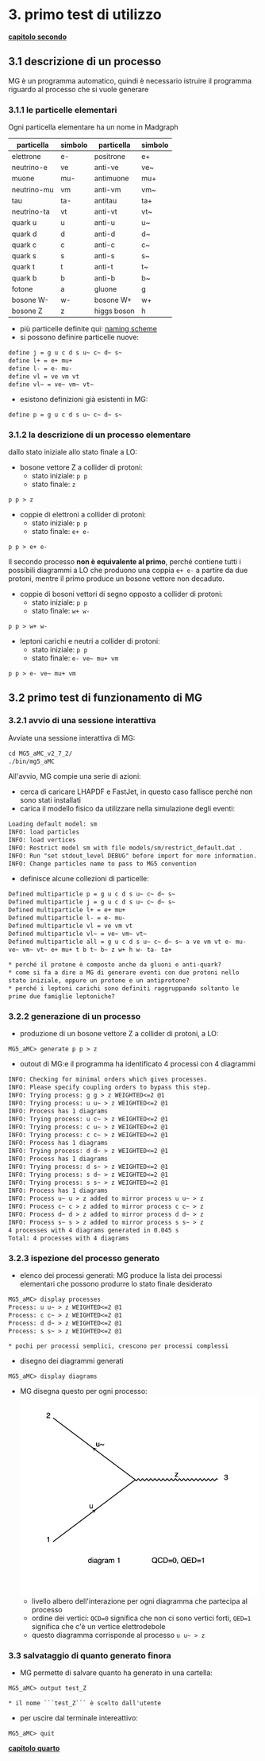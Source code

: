 # 3. primo test di utilizzo

[**capitolo secondo**](02_mg.md)

## 3.1 descrizione di un processo

MG è un programma automatico,
quindi è necessario istruire il programma
riguardo al processo che si vuole generare

### 3.1.1 le particelle elementari

Ogni particella elementare ha un nome in Madgraph

| particella  | simbolo | particella  | simbolo |
| ----------- | ------- | ----------- | ------- |
| elettrone   | e-      | positrone   | e+      |
| neutrino-e  | ve      | anti-ve     | ve~     |
| muone       | mu-     | antimuone   | mu+     |
| neutrino-mu | vm      | anti-vm     | vm~     |
| tau         | ta-     | antitau     | ta+     |
| neutrino-ta | vt      | anti-vt     | vt~     |
| quark u     | u       | anti-u      | u~      |
| quark d     | d       | anti-d      | d~      |
| quark c     | c       | anti-c      | c~      |
| quark s     | s       | anti-s      | s~      |
| quark t     | t       | anti-t      | t~      |
| quark b     | b       | anti-b      | b~      |
| fotone      | a       | gluone      | g       |
| bosone W-   | w-      | bosone W+   | w+      |
| bosone Z    | z       | higgs boson | h       |

* più particelle definite qui: [naming scheme](http://madgraph.phys.ucl.ac.be/sm_particles.html)
* si possono definire particelle nuove:
```
define j = g u c d s u~ c~ d~ s~
define l+ = e+ mu+
define l- = e- mu-
define vl = ve vm vt
define vl~ = ve~ vm~ vt~
```
* esistono definizioni già esistenti in MG:
```
define p = g u c d s u~ c~ d~ s~
```

### 3.1.2 la descrizione di un processo elementare

dallo stato iniziale allo stato finale a LO:

  * bosone vettore Z a collider di protoni:
    * stato iniziale: ```p p```
    * stato finale: ```z```
  ```
  p p > z
  ```
  * coppie di elettroni a collider di protoni:
    * stato iniziale: ```p p```
    * stato finale: ```e+ e-```
  ```
  p p > e+ e-
  ```

Il secondo processo **non è equivalente al primo**,
perché contiene tutti i possibili diagrammi a LO che produono
una coppia ```e+ e-``` a partire da due protoni,
mentre il primo produce un bosone vettore non decaduto.

  * coppie di bosoni vettori di segno opposto a collider di protoni:
    * stato iniziale: ```p p```
    * stato finale: ```w+ w-```
  ```
  p p > w+ w-
  ```
  * leptoni carichi e neutri a collider di protoni:
    * stato iniziale: ```p p```
    * stato finale: ```e- ve~ mu+ vm```
  ```
  p p > e- ve~ mu+ vm
  ```

## 3.2 primo test di funzionamento di MG

### 3.2.1 avvio di una sessione interattiva

Avviate una sessione interattiva di MG:
```
cd MG5_aMC_v2_7_2/
./bin/mg5_aMC
```
All'avvio, MG compie una serie di azioni:
  * cerca di caricare LHAPDF e FastJet, in questo caso fallisce perché non sono stati installati
  * carica il modello fisico da utilizzare nella simulazione degli eventi:
  ```
  Loading default model: sm
  INFO: load particles
  INFO: load vertices
  INFO: Restrict model sm with file models/sm/restrict_default.dat .
  INFO: Run "set stdout_level DEBUG" before import for more information.
  INFO: Change particles name to pass to MG5 convention
  ```
  * definisce alcune collezioni di particelle:
  ```
  Defined multiparticle p = g u c d s u~ c~ d~ s~
  Defined multiparticle j = g u c d s u~ c~ d~ s~
  Defined multiparticle l+ = e+ mu+
  Defined multiparticle l- = e- mu-
  Defined multiparticle vl = ve vm vt
  Defined multiparticle vl~ = ve~ vm~ vt~
  Defined multiparticle all = g u c d s u~ c~ d~ s~ a ve vm vt e- mu- ve~ vm~ vt~ e+ mu+ t b t~ b~ z w+ h w- ta- ta+
  ```
    * perché il protone è composto anche da gluoni e anti-quark?
    * come si fa a dire a MG di generare eventi con due protoni nello stato iniziale, oppure un protone e un antiprotone?
    * perché i leptoni carichi sono definiti raggruppando soltanto le prime due famiglie leptoniche?

### 3.2.2 generazione di un processo

  * produzione di un bosone vettore Z a collider di protoni, a LO:
  ```
  MG5_aMC> generate p p > z
  ```
  * outout di MG:e il programma ha identificato 4 processi con 4 diagrammi
  ```
  INFO: Checking for minimal orders which gives processes.
  INFO: Please specify coupling orders to bypass this step.
  INFO: Trying process: g g > z WEIGHTED<=2 @1  
  INFO: Trying process: u u~ > z WEIGHTED<=2 @1  
  INFO: Process has 1 diagrams
  INFO: Trying process: u c~ > z WEIGHTED<=2 @1  
  INFO: Trying process: c u~ > z WEIGHTED<=2 @1  
  INFO: Trying process: c c~ > z WEIGHTED<=2 @1  
  INFO: Process has 1 diagrams
  INFO: Trying process: d d~ > z WEIGHTED<=2 @1  
  INFO: Process has 1 diagrams
  INFO: Trying process: d s~ > z WEIGHTED<=2 @1  
  INFO: Trying process: s d~ > z WEIGHTED<=2 @1  
  INFO: Trying process: s s~ > z WEIGHTED<=2 @1  
  INFO: Process has 1 diagrams
  INFO: Process u~ u > z added to mirror process u u~ > z
  INFO: Process c~ c > z added to mirror process c c~ > z
  INFO: Process d~ d > z added to mirror process d d~ > z
  INFO: Process s~ s > z added to mirror process s s~ > z
  4 processes with 4 diagrams generated in 0.045 s
  Total: 4 processes with 4 diagrams
  ```

### 3.2.3 ispezione del processo generato

  * elenco dei processi generati: MG produce la lista dei processi elementari che possono produrre lo stato finale desiderato
  ```
  MG5_aMC> display processes
  Process: u u~ > z WEIGHTED<=2 @1
  Process: c c~ > z WEIGHTED<=2 @1
  Process: d d~ > z WEIGHTED<=2 @1
  Process: s s~ > z WEIGHTED<=2 @1
  ```
    * pochi per processi semplici, crescono per processi complessi
  * disegno dei diagrammi generati
  ```
  MG5_aMC> display diagrams
  ```
  * MG disegna questo per ogni processo:
  ![Zprod](images/Zprod_diagram.png)
    * livello albero dell'interazione per ogni diagramma che partecipa al processo
    * ordine dei vertici: ```QCD=0``` significa che non ci sono vertici forti, ```QED=1``` significa che c'è un vertice elettrodebole
    * questo diagramma corrisponde al processo ```u u~ > z```


### 3.3 salvataggio di quanto generato finora

  * MG permette di salvare quanto ha generato in una cartella:
  ```
  MG5_aMC> output test_Z
  ```
    * il nome ```test_Z``` è scelto dall'utente
  * per uscire dal terminale intereattivo:
  ```
  MG5_aMC> quit
  ```

[**capitolo quarto**](04_cfg.md)
